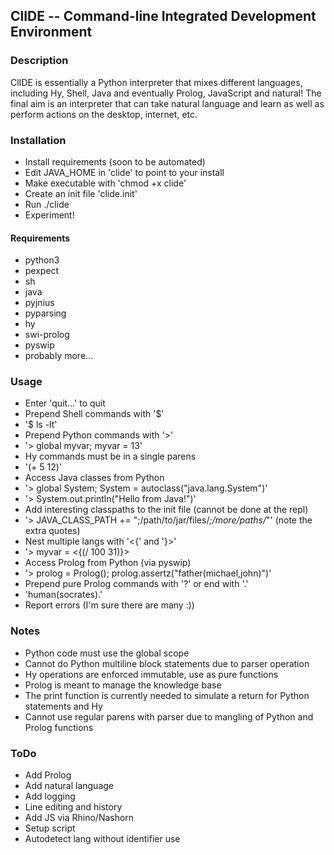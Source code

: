 ## ClIDE -- Command-line Integrated Development Environment

### Description
ClIDE is essentially a Python interpreter that mixes different languages, including
Hy, Shell, Java and eventually Prolog, JavaScript and natural! The final aim is
an interpreter that can take natural language and learn as well as perform actions
on the desktop, internet, etc.

### Installation
- Install requirements (soon to be automated)
- Edit JAVA_HOME in 'clide' to point to your install
- Make executable with 'chmod +x clide'
- Create an init file 'clide.init'
- Run ./clide
- Experiment!

#### Requirements
- python3
- pexpect
- sh
- java
- pyjnius
- pyparsing
- hy
- swi-prolog
- pyswip
- probably more...

### Usage
- Enter 'quit...' to quit
- Prepend Shell commands with '$'
 - '$ ls -lt'
- Prepend Python commands with '>'
 - '> global myvar; myvar = 13'
- Hy commands must be in a single parens
 - '(+ 5 12)'
- Access Java classes from Python
 - '> global System; System = autoclass("java.lang.System")'
 - '> System.out.println("Hello from Java!")'
- Add interesting classpaths to the init file (cannot be done at the repl)
 - '> JAVA_CLASS_PATH += ";/path/to/jar/files/*;/more/paths/*"' (note the extra quotes)
- Nest multiple langs with '<{' and '}>'
 - '> myvar = <{(/ 100 31)}>
- Access Prolog from Python (via pyswip)
 - '> prolog = Prolog(); prolog.assertz("father(michael,john)")'
- Prepend pure Prolog commands with '?' or end with '.'
 - 'human(socrates).'
- Report errors (I'm sure there are many :))

### Notes
- Python code must use the global scope
- Cannot do Python multiline block statements due to parser operation
- Hy operations are enforced immutable, use as pure functions
- Prolog is meant to manage the knowledge base
- The print function is currently needed to simulate a return for Python statements and Hy
- Cannot use regular parens with parser due to mangling of Python and Prolog functions

### ToDo
- Add Prolog
- Add natural language
- Add logging
- Line editing and history
- Add JS via Rhino/Nashorn
- Setup script
- Autodetect lang without identifier use
